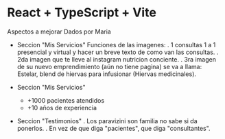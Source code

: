 # React + TypeScript + Vite

 Aspectos a mejorar Dados por Maria

- Seccion "Mis Servicios"
     Funciones de las imagenes:
     . 1 consultas 1 a 1 presencial y virtual
        y hacer un breve texto de como van las consultas.
     . 2da imagen que te lleve al instagram nutricion conciente.
     . 3ra imagen de su nuevo emprendimiento (aún no tiene pagina)
        se va a llama: Estelar, blend de hiervas para infusionar (Hiervas medicinales).

- Seccion "Mis Servicios"
    - +1000 pacientes atendidos
    - +10 años de experiencia


- Seccion "Testimonios"
    . Los paravizini son familia no sabe si da ponerlos.
    . En vez de que diga "pacientes", que diga "consultantes".
